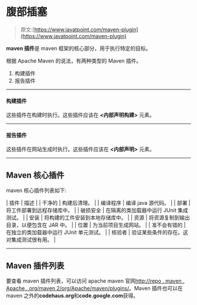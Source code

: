 # 腹部插塞

> 原文:[https://www.javatpoint.com/maven-plugin](https://www.javatpoint.com/maven-plugin)

**maven 插件**是 maven 框架的核心部分，用于执行特定的目标。

根据 Apache Maven 的说法，有两种类型的 Maven 插件。

1.  构建插件
2.  报告插件

* * *

#### 构建插件

这些插件在构建时执行。这些插件应该在 **<内部声明构建>** 元素。

* * *

#### 报告插件

这些插件在网站生成时执行。这些插件应该在 **<内部声明>** 元素。

* * *

## Maven 核心插件

maven 核心插件列表如下:

| 插件 | 描述 |
| 干净的 | 构建后清理。 |
| 编译程序 | 编译 java 源代码。 |
| 部署 | 将工件部署到远程存储库中。 |
| 破损安全 | 在隔离的类加载器中运行 JUnit 集成测试。 |
| 安装 | 将构建的工件安装到本地存储库中。 |
| 资源 | 将资源复制到输出目录，以便包含在 JAR 中。 |
| 位置 | 为当前项目生成网站。 |
| 准不会有错的 | 在独立的类加载器中运行 JUnit 单元测试。 |
| 核验者 | 验证某些条件的存在。这对集成测试很有用。 |

* * *

## Maven 插件列表

要查看 maven 插件列表，可以访问 apache maven 官网[http://repo . maven . Apache . org/maven 2/org/Apache/maven/plugins/](https://repo.maven.apache.org/maven2/org/apache/maven/plugins/)。Maven 插件也可以在 maven 之外的**codehaus.org**和**code.google.com**获得。